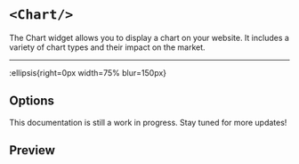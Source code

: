 # `<Chart/>`

The Chart widget allows you to display a chart on your website. It includes a variety of chart types and their impact on the market.

---

:ellipsis{right=0px width=75% blur=150px}



## Options

This documentation is still a work in progress. Stay tuned for more updates!


## Preview
<Chart :options="{theme: 'dark'}"/>
